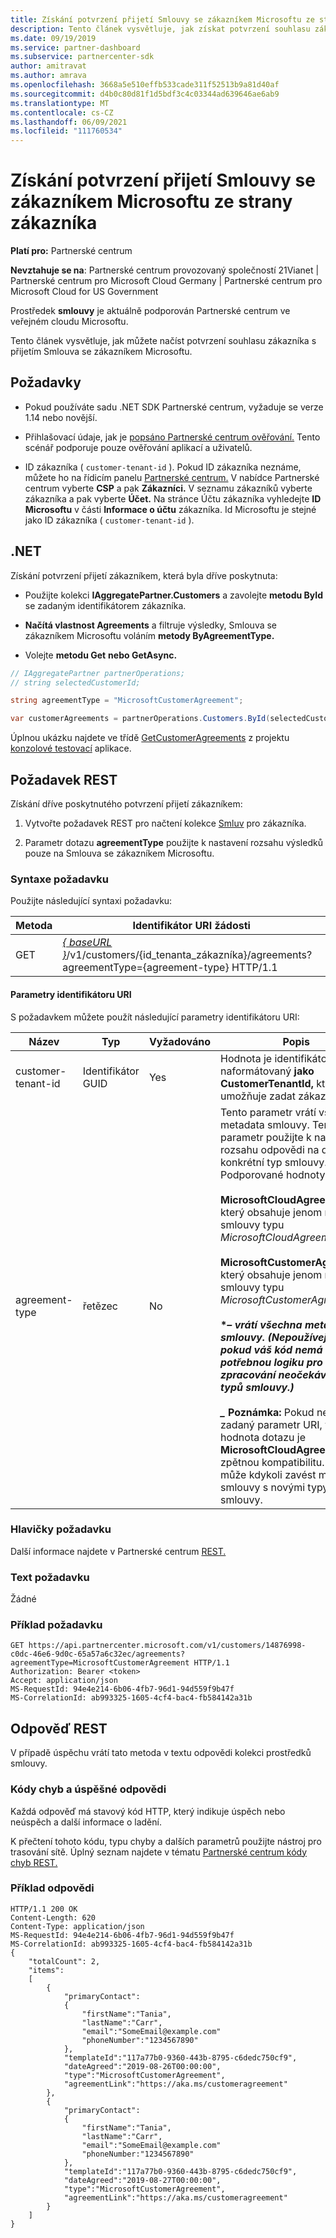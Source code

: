 ```yaml
---
title: Získání potvrzení přijetí Smlouvy se zákazníkem Microsoftu ze strany zákazníka
description: Tento článek vysvětluje, jak získat potvrzení souhlasu zákazníka s Smlouva se zákazníkem Microsoftu.
ms.date: 09/19/2019
ms.service: partner-dashboard
ms.subservice: partnercenter-sdk
author: amitravat
ms.author: amrava
ms.openlocfilehash: 3668a5e510effb533cade311f52513b9a81d40af
ms.sourcegitcommit: d4b0c80d81f1d5bdf3c4c03344ad639646ae6ab9
ms.translationtype: MT
ms.contentlocale: cs-CZ
ms.lasthandoff: 06/09/2021
ms.locfileid: "111760534"
---
```

# <a name="get-confirmation-of-customer-acceptance-of-microsoft-customer-agreement"></a>Získání potvrzení přijetí Smlouvy se zákazníkem Microsoftu ze strany zákazníka

**Platí pro:** Partnerské centrum

**Nevztahuje se na**: Partnerské centrum provozovaný společností 21Vianet | Partnerské centrum pro Microsoft Cloud Germany | Partnerské centrum pro Microsoft Cloud for US Government

Prostředek **smlouvy** je aktuálně podporován Partnerské centrum ve veřejném cloudu Microsoftu.

Tento článek vysvětluje, jak můžete načíst potvrzení souhlasu zákazníka s přijetím Smlouva se zákazníkem Microsoftu.

## <a name="prerequisites"></a>Požadavky

- Pokud používáte sadu .NET SDK Partnerské centrum, vyžaduje se verze 1.14 nebo novější.

- Přihlašovací údaje, jak je [popsáno Partnerské centrum ověřování.](./partner-center-authentication.md) Tento scénář podporuje pouze ověřování aplikací a uživatelů.

- ID zákazníka ( `customer-tenant-id` ). Pokud ID zákazníka neznáme, můžete ho na řídicím panelu [Partnerské centrum.](https://partner.microsoft.com/dashboard) V nabídce Partnerské centrum vyberte **CSP** a pak **Zákazníci.** V seznamu zákazníků vyberte zákazníka a pak vyberte **Účet.** Na stránce Účtu zákazníka vyhledejte **ID Microsoftu** v části **Informace o účtu** zákazníka. Id Microsoftu je stejné jako ID zákazníka ( `customer-tenant-id` ).

## <a name="net"></a>.NET

Získání potvrzení přijetí zákazníkem, která byla dříve poskytnuta:

- Použijte kolekci **IAggregatePartner.Customers** a zavolejte **metodu ById** se zadaným identifikátorem zákazníka.

- **Načítá vlastnost Agreements** a filtruje výsledky, Smlouva se zákazníkem Microsoftu voláním **metody ByAgreementType.**

- Volejte **metodu Get** **nebo GetAsync.**

```csharp
// IAggregatePartner partnerOperations;
// string selectedCustomerId;

string agreementType = "MicrosoftCustomerAgreement";

var customerAgreements = partnerOperations.Customers.ById(selectedCustomerId).Agreements.ByAgreementType(agreementType).Get();
```

Úplnou ukázku najdete ve třídě [GetCustomerAgreements](https://github.com/PartnerCenterSamples/Partner-Center-SDK-Samples/blob/master/Source/Partner%20Center%20SDK%20Samples/Agreements/GetCustomerAgreements.cs) z projektu [konzolové testovací](https://github.com/PartnerCenterSamples/Partner-Center-SDK-Samples) aplikace.

## <a name="rest-request"></a>Požadavek REST

Získání dříve poskytnutého potvrzení přijetí zákazníkem:

1. Vytvořte požadavek REST pro načtení kolekce [Smluv](./agreement-resources.md) pro zákazníka.

2. Parametr dotazu **agreementType** použijte k nastavení rozsahu výsledků pouze na Smlouva se zákazníkem Microsoftu.

### <a name="request-syntax"></a>Syntaxe požadavku

Použijte následující syntaxi požadavku:

| Metoda | Identifikátor URI žádosti                                                                                      |
|--------|--------------------------------------------------------------------------------------------------|
| GET    | [*\{ baseURL \}*](partner-center-rest-urls.md)/v1/customers/{id_tenanta_zákazníka}/agreements?agreementType={agreement-type} HTTP/1.1 |

#### <a name="uri-parameters"></a>Parametry identifikátoru URI

S požadavkem můžete použít následující parametry identifikátoru URI:

| Název             | Typ | Vyžadováno | Popis                                                                               |
|------------------|------|----------|-------------------------------------------------------------------------------------------|
| customer-tenant-id | Identifikátor GUID | Yes | Hodnota je identifikátor GUID naformátovaný **jako CustomerTenantId,** který umožňuje zadat zákazníka. |
| agreement-type | řetězec | No | Tento parametr vrátí všechna metadata smlouvy. Tento parametr použijte k nastavení rozsahu odpovědi na dotaz na konkrétní typ smlouvy. Podporované hodnoty jsou: <br/><br/> **MicrosoftCloudAgreement,** který obsahuje jenom metadata smlouvy typu *MicrosoftCloudAgreement*.<br/><br/> **MicrosoftCustomerAgreement,** který obsahuje jenom metadata smlouvy typu *MicrosoftCustomerAgreement*.<br/><br/> **\**– vrátí všechna metadata smlouvy. (Nepoužívejte _* \* *_ pokud váš kód nemá potřebnou logiku pro zpracování neočekávaných typů smlouvy.) <br/> <br/> _* Poznámka:** Pokud není zadaný parametr URI, výchozí hodnota dotazu je **MicrosoftCloudAgreement** pro zpětnou kompatibilitu. Microsoft může kdykoli zavést metadata smlouvy s novými typy smlouvy.  |

### <a name="request-headers"></a>Hlavičky požadavku

Další informace najdete v Partnerské centrum [REST.](headers.md)

### <a name="request-body"></a>Text požadavku

Žádné

### <a name="request-example"></a>Příklad požadavku

```http
GET https://api.partnercenter.microsoft.com/v1/customers/14876998-c0dc-46e6-9d0c-65a57a6c32ec/agreements?agreementType=MicrosoftCustomerAgreement HTTP/1.1
Authorization: Bearer <token>
Accept: application/json
MS-RequestId: 94e4e214-6b06-4fb7-96d1-94d559f9b47f
MS-CorrelationId: ab993325-1605-4cf4-bac4-fb584142a31b
```

## <a name="rest-response"></a>Odpověď REST

V případě úspěchu vrátí tato  metoda v textu odpovědi kolekci prostředků smlouvy.

### <a name="response-success-and-error-codes"></a>Kódy chyb a úspěšné odpovědi

Každá odpověď má stavový kód HTTP, který indikuje úspěch nebo neúspěch a další informace o ladění.

K přečtení tohoto kódu, typu chyby a dalších parametrů použijte nástroj pro trasování sítě. Úplný seznam najdete v tématu [Partnerské centrum kódy chyb REST.](error-codes.md)

### <a name="response-example"></a>Příklad odpovědi

```http
HTTP/1.1 200 OK
Content-Length: 620
Content-Type: application/json
MS-RequestId: 94e4e214-6b06-4fb7-96d1-94d559f9b47f
MS-CorrelationId: ab993325-1605-4cf4-bac4-fb584142a31b
{
    "totalCount": 2,
    "items":
    [
        {
            "primaryContact":
            {
                "firstName":"Tania",
                "lastName":"Carr",
                "email":"SomeEmail@example.com"
                "phoneNumber":"1234567890"
            },
            "templateId":"117a77b0-9360-443b-8795-c6dedc750cf9",
            "dateAgreed":"2019-08-26T00:00:00",
            "type":"MicrosoftCustomerAgreement",
            "agreementLink":"https://aka.ms/customeragreement"
        },
        {
            "primaryContact":
            {
                "firstName":"Tania",
                "lastName":"Carr",
                "email":"SomeEmail@example.com"
                "phoneNumber:"1234567890"
            },
            "templateId":"117a77b0-9360-443b-8795-c6dedc750cf9",
            "dateAgreed":"2019-08-27T00:00:00",
            "type":"MicrosoftCustomerAgreement",
            "agreementLink":"https://aka.ms/customeragreement"
        }
    ]
}
```
